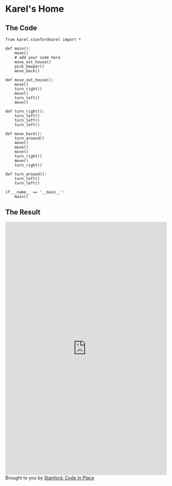 # Karel's Home

## The Code

```
from karel.stanfordkarel import *

def main():
    move()
    # add your code here
    move_out_house()
    pick_beeper()
    move_back()

def move_out_house():
    move()
    turn_right()
    move()
    turn_left()
    move()

def turn_right():
    turn_left()
    turn_left()
    turn_left()

def move_back():
    turn_around()
    move()
    move()
    move()
    turn_right()
    move()
    turn_right()

def turn_around():
    turn_left()
    turn_left()

if __name__ == '__main__':
    main()
```

## The Result

<iframe src="https://codeinplace.stanford.edu/cip3/share/CqlmIQP2CGhMHEHV3Qsn" width="100%" height="790px" frameBorder="0" style="border: 0;"></iframe><br>Brought to you by <a href="https://codeinplace.stanford.edu/" target="_blank">Stanford: Code In Place</a>
